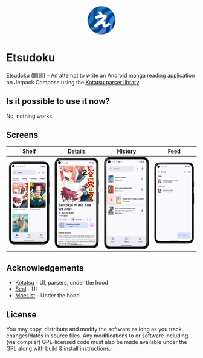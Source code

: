 <div align="center">

<a>
    <img src="./app/src/main/res/mipmap-xxxhdpi/ic_launcher.png" alt="Etsudoku logo" title="Etsudoku logo" width="80"/>
</a>

</div>

# Etsudoku

Etsudoku (閲読) - An attempt to write an Android manga reading application on Jetpack Compose using the [Kotatsu parser library](https://github.com/KotatsuApp/kotatsu-parsers).

## Is it possible to use it now?

No, nothing works.

## Screens
|            Shelf             |             Details              |             History              |            Feed            |
|:----------------------------:|:--------------------------------:|:--------------------------------:|:--------------------------:|
| ![Shelf](./images/shelf.png) | ![Details](./images/details.png) | ![History](./images/history.png) | ![Feed](./images/feed.png) |

## Acknowledgements

- [Kotatsu](https://github.com/KotatsuApp/Kotatsu) - UI, parsers, under the hood
- [Seal](https://github.com/JunkFood02/Seal) - UI
- [MoeList](https://github.com/axiel7/MoeList) - Under the hood

## License

You may copy, distribute and modify the software as long as you track changes/dates in source files.
Any modifications to or software including (via compiler) GPL-licensed code must also be made available under the
GPL along with build & install instructions.